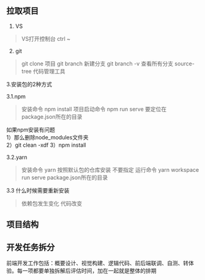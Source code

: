 
拉取项目
----------------------------

1. VS
> VS打开控制台  ctrl ~

2. git
> git clone 项目
git branch   新建分支
git branch -v  查看所有分支
> source-tree  代码管理工具


3.安装包的2种方式

3.1.npm
> 安装命令 npm install
> 项目启动命令 npm run serve   要定位在package.json所在的目录

如果npm安装有问题  
1）那么删除node_modules文件夹  
2）git clean -xdf
3）npm install

3.2.yarn
> 安装命令 yarn   按照默认包的仓库安装 不要指定
> 运行命令 yarn workspace run serve   package.json所在的目录

3.3  什么时候需要重新安装
> 依赖包发生变化
> 代码改变

项目结构
---------------------------








开发任务拆分
-----------------------------
前端开发工作包括：概要设计、视觉构建、逻辑代码、前后端联调、自测、转体验。每一项都要单独拆解后评估时间，加在一起就是整体的排期







